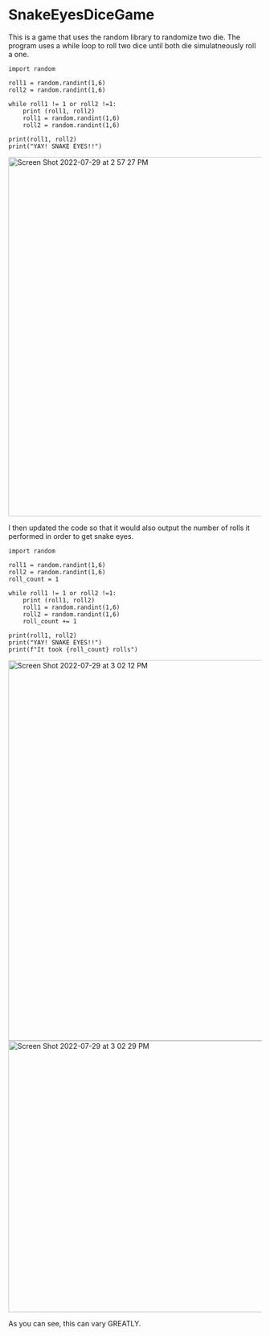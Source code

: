 # SnakeEyesDiceGame

This is a game that uses the random library to randomize two die. The program uses a while loop to roll two dice until both die simulatneously roll a one. 

```
import random

roll1 = random.randint(1,6)
roll2 = random.randint(1,6)

while roll1 != 1 or roll2 !=1:
    print (roll1, roll2)
    roll1 = random.randint(1,6)
    roll2 = random.randint(1,6)

print(roll1, roll2)
print("YAY! SNAKE EYES!!")
```

<img width="715" alt="Screen Shot 2022-07-29 at 2 57 27 PM" src="https://user-images.githubusercontent.com/66803124/181826477-741afedd-8c4b-4290-b45b-2ebada8a004d.png">

I then updated the code so that it would also output the number of rolls it performed in order to get snake eyes. 

```
import random

roll1 = random.randint(1,6)
roll2 = random.randint(1,6)
roll_count = 1

while roll1 != 1 or roll2 !=1:
    print (roll1, roll2)
    roll1 = random.randint(1,6)
    roll2 = random.randint(1,6)
    roll_count += 1

print(roll1, roll2)
print("YAY! SNAKE EYES!!")
print(f"It took {roll_count} rolls")
```

<img width="757" alt="Screen Shot 2022-07-29 at 3 02 12 PM" src="https://user-images.githubusercontent.com/66803124/181827176-c8e0e396-41d6-4919-b4b4-81928511b383.png">

<img width="540" alt="Screen Shot 2022-07-29 at 3 02 29 PM" src="https://user-images.githubusercontent.com/66803124/181827221-a57f0725-d34b-4894-b579-a8cfc00bb441.png">

As you can see, this can vary GREATLY. 
